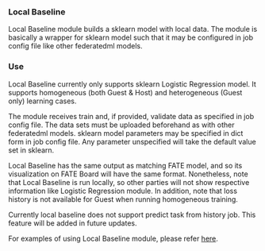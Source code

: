 ### Local Baseline

Local Baseline module builds a sklearn model with local data. The module is basically a wrapper for sklearn model such that it may be configured in job config file like other federatedml models.

### Use

Local Baseline currently only supports sklearn Logistic Regression model. It supports homogeneous (both Guest & Host) and heterogeneous (Guest only) learning cases.

The module receives train and, if provided, validate data as specified in job config file. The data sets must be uploaded beforehand as with other federatedml models. sklearn model parameters may be specified in dict form in job config file. Any parameter unspecified will take the default value set in sklearn.

Local Baseline has the same output as matching FATE model, and so its visualization on FATE Board will have the same format. Nonetheless, note that Local Baseline is run locally, so other parties will not show respective information like Logistic Regression module. In addition, note that loss history is not available for Guest when running homogeneous training.

Currently local baseline does not support predict task from history job. This feature will be added in future updates.

For examples of using Local Baseline module, please refer [here](../../examples/federatedml-1.x-examples/local_baseline).